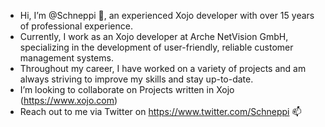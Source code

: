 - Hi, I’m @Schneppi 👋, an experienced Xojo developer with over 15 years of professional experience.
- Currently, I work as an Xojo developer at Arche NetVision GmbH, specializing in the development of user-friendly, reliable customer management systems.
- Throughout my career, I have worked on a variety of projects and am always striving to improve my skills and stay up-to-date.
- I’m looking to collaborate on Projects written in Xojo (https://www.xojo.com)
- Reach out to me via Twitter on https://www.twitter.com/Schneppi 📫

<!---
Schneppi/Schneppi is a ✨ special ✨ repository because its `README.md` (this file) appears on your GitHub profile.
You can click the Preview link to take a look at your changes.
--->
